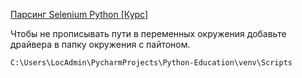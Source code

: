 [Парсинг Selenium Python [Курс]](https://www.youtube.com/watch?v=KYaSTWTh0uI&list=PL6plRXMq5RABXsb0-B0CrWniWBoFZOL20&index=2&ab_channel=ZProger%5BIT%5D)

Чтобы не прописывать пути в переменных окружения добавьте драйвера в папку окружения с пайтоном.

`C:\Users\LocAdmin\PycharmProjects\Python-Education\venv\Scripts`